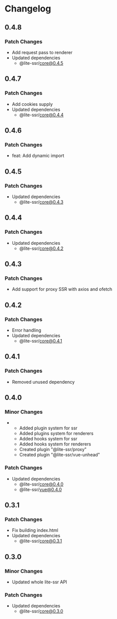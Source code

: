 # Changelog

## 0.4.8

### Patch Changes

- Add request pass to renderer
- Updated dependencies
  - @lite-ssr/core@0.4.5

## 0.4.7

### Patch Changes

- Add cookies supply
- Updated dependencies
  - @lite-ssr/core@0.4.4

## 0.4.6

### Patch Changes

- feat: Add dynamic import

## 0.4.5

### Patch Changes

- Updated dependencies
  - @lite-ssr/core@0.4.3

## 0.4.4

### Patch Changes

- Updated dependencies
  - @lite-ssr/core@0.4.2

## 0.4.3

### Patch Changes

- Add support for proxy SSR with axios and ofetch

## 0.4.2

### Patch Changes

- Error handling
- Updated dependencies
  - @lite-ssr/core@0.4.1

## 0.4.1

### Patch Changes

- Removed unused dependency

## 0.4.0

### Minor Changes

- - Added plugin system for ssr
  - Added plugins system for renderers
  - Added hooks system for ssr
  - Added hooks system for renderers
  - Created plugin "@lite-ssr/proxy"
  - Created plugin "@lite-ssr/vue-unhead"

### Patch Changes

- Updated dependencies
  - @lite-ssr/core@0.4.0
  - @lite-ssr/vue@0.4.0

## 0.3.1

### Patch Changes

- Fix building index.html
- Updated dependencies
  - @lite-ssr/core@0.3.1

## 0.3.0

### Minor Changes

- Updated whole lite-ssr API

### Patch Changes

- Updated dependencies
  - @lite-ssr/core@0.3.0

